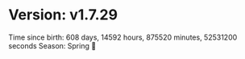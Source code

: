 # Version: v1.7.29
Time since birth: 608 days, 14592 hours, 875520 minutes, 52531200 seconds
Season: Spring 🌸
